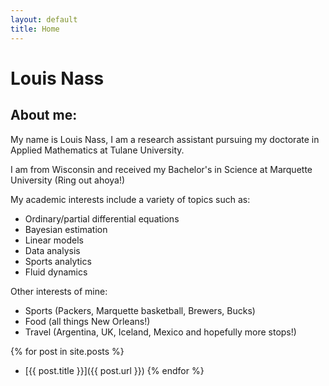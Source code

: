 ```yaml
---
layout: default
title: Home
---
```


# Louis Nass

## About me:

My name is Louis Nass, I am a research assistant pursuing my doctorate in Applied Mathematics at Tulane University.

I am from Wisconsin and received my Bachelor's in Science at Marquette University (Ring out ahoya!)

My academic interests include a variety of topics such as:
* Ordinary/partial differential equations
* Bayesian estimation
* Linear models
* Data analysis
* Sports analytics
* Fluid dynamics

Other interests of mine:
* Sports (Packers, Marquette basketball, Brewers, Bucks)
* Food (all things New Orleans!)
* Travel (Argentina, UK, Iceland, Mexico and hopefully more stops!)

{% for post in site.posts %}
- [{{ post.title }}]({{ post.url }})
{% endfor %}
